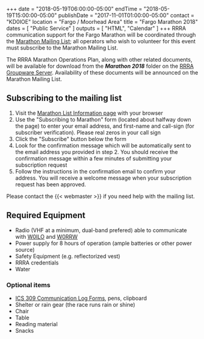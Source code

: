 +++
date = "2018-05-19T06:00:00-05:00"
endTime = "2018-05-19T15:00:00-05:00"
publishDate = "2017-11-01T01:00:00-05:00"
contact = "KD0IOE"
location = "Fargo / Moorhead Area"
title = "Fargo Marathon 2018"
dates = [ "Public Service" ]
outputs = [ "HTML", "Calendar" ]
+++
RRRA communication support for the Fargo Marathon will be coordinated
through the
[Marathon Mailing List](https://lists.rrra.org/mailman/listinfo/marathon);
all operators who wish to volunteer for this event must subscribe to the
Marathon Mailing List.

The RRRA Marathon Operations Plan, along with other related documents,
will be available for download from the ***Marathon 2018*** folder on the
[RRRA Groupware Server](https://cloud.rrra.org/index.php/login).
Availability of these documents will be announced on the Marathon
Mailing List.

## Subscribing to the mailing list

1. Visit the
[Marathon List Information
page](https://lists.rrra.org/mailman/listinfo/marathon)
 with your
browser
1. Use the "Subscribing to Marathon" form (located about halfway down
the page) to enter your email address, and first-name and call-sign
(for subscriber verification). Please real zeros in your call sign
1. Click the "Subscribe" button below the form
1. Look for the confirmation message which will be automatically sent
to the email address you provided in step 2. You should receive the
confirmation message within a few minutes of submitting your
subscription request
1. Follow the instructions in the confirmation email to confirm your
address. You will receive a welcome message when your subscription
request has been approved.

Please contact the {{< webmaster >}} if you need help with the mailing
list.

## Required Equipment 

* Radio (VHF at a minimum, dual-band prefered) able to communicate with [W0ILO](/radios/) and [W0RRW](/radios/red-river-valley-repeaters/)
* Power supply for 8 hours of operation (ample batteries or other power source)
* Safety Equipment (e.g. reflectorized vest)
* RRRA credentials
* Water

### Optional items

* [ICS 309 Communication Log Forms](http://www.minnesotaares.org/files/ICS%20309.pdf), pens, clipboard
* Shelter or rain gear (the race runs rain or shine)
* Chair
* Table
* Reading material
* Snacks

